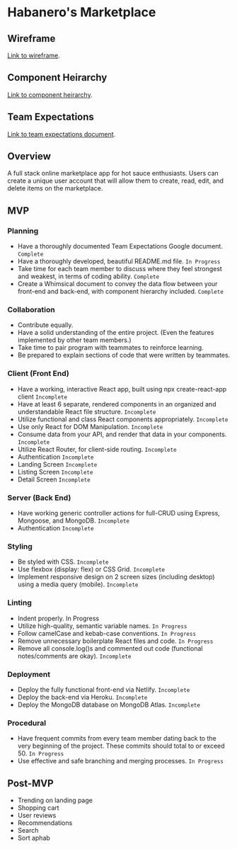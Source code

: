 # Habanero's Marketplace

## Wireframe

[Link to wireframe](https://xd.adobe.com/view/645a86af-b619-44fa-9c4b-84942da0c27f-3109/).

## Component Heirarchy

[Link to component heirarchy](https://whimsical.com/p3-component-hierarchy-T4QsjM7u8KPqCMEeA33ShM).

## Team Expectations

[Link to team expectations document](https://docs.google.com/document/d/1n1JXjr8oS4m7MJSFc6OCPbnMeExFkACTUK5tMxf0VVc/edit?usp=sharing).

## Overview

A full stack online marketplace app for hot sauce enthusiasts. Users can create a unique user account that will allow them to create, read, edit, and delete items on the marketplace.

## MVP

### Planning

- Have a thoroughly documented Team Expectations Google document. `Complete`
- Have a thoroughly developed, beautiful README.md file. `In Progress`
- Take time for each team member to discuss where they feel strongest and weakest, in terms of coding ability. `Complete`
- Create a Whimsical document to convey the data flow between your front-end and back-end, with component hierarchy included. `Complete`

### Collaboration

- Contribute equally.
- Have a solid understanding of the entire project. (Even the features implemented by other team members.)
- Take time to pair program with teammates to reinforce learning.
- Be prepared to explain sections of code that were written by teammates.

### Client (Front End)

- Have a working, interactive React app, built using npx create-react-app client `Incomplete`
- Have at least 6 separate, rendered components in an organized and understandable React file structure. `Incomplete`
- Utilize functional and class React components appropriately. `Incomplete`
- Use only React for DOM Manipulation. `Incomplete`
- Consume data from your API, and render that data in your components. `Incomplete`
- Utilize React Router, for client-side routing. `Incomplete`
- Authentication `Incomplete`
- Landing Screen `Incomplete`
- Listing Screen `Incomplete`
- Detail Screen `Incomplete`

### Server (Back End)

- Have working generic controller actions for full-CRUD using Express, Mongoose, and MongoDB. `Incomplete`
- Authentication `Incomplete`

### Styling

- Be styled with CSS. `Incomplete`
- Use flexbox (display: flex) or CSS Grid. `Incomplete`
- Implement responsive design on 2 screen sizes (including desktop) using a media query (mobile). `Incomplete`

### Linting

- Indent properly. In Progress
- Utilize high-quality, semantic variable names. `In Progress`
- Follow camelCase and kebab-case conventions. `In Progress`
- Remove unnecessary boilerplate React files and code. `In Progress`
- Remove all console.log()s and commented out code (functional notes/comments are okay). `Incomplete`

### Deployment

- Deploy the fully functional front-end via Netlify. `Incomplete`
- Deploy the back-end via Heroku. `Incomplete`
- Deploy the MongoDB database on MongoDB Atlas. `Incomplete`

### Procedural

- Have frequent commits from every team member dating back to the very beginning of the project. These commits should total to or exceed 50. `In Progress`
- Use effective and safe branching and merging processes. `In Progress`

## Post-MVP

- Trending on landing page
- Shopping cart
- User reviews
- Recommendations
- Search
- Sort aphab
